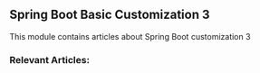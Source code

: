 ## Spring Boot Basic Customization 3

This module contains articles about Spring Boot customization 3

### Relevant Articles: